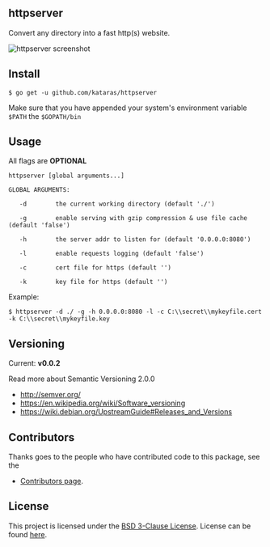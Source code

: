 ## httpserver

Convert any directory into a fast http(s) website.

![httpserver screenshot](https://raw.githubusercontent.com/kataras/httpserver/master/screenshot.png)

## Install

`$ go get -u github.com/kataras/httpserver`


Make sure that you have appended your system's environment variable `$PATH` the `$GOPATH/bin`

## Usage

All flags are **OPTIONAL**

```
httpserver [global arguments...]

GLOBAL ARGUMENTS:

   -d        the current working directory (default './')

   -g        enable serving with gzip compression & use file cache (default 'false')

   -h        the server addr to listen for (default '0.0.0.0:8080')

   -l        enable requests logging (default 'false')

   -c        cert file for https (default '')

   -k        key file for https (default '')

```

Example:

`$ httpserver -d ./ -g -h 0.0.0.0:8080 -l -c C:\\secret\\mykeyfile.cert -k C:\\secret\\mykeyfile.key`

## Versioning

Current: **v0.0.2**


Read more about Semantic Versioning 2.0.0

 - http://semver.org/
 - https://en.wikipedia.org/wiki/Software_versioning
 - https://wiki.debian.org/UpstreamGuide#Releases_and_Versions


## Contributors

Thanks goes to the people who have contributed code to this package, see the

- [Contributors page](https://github.com/kataras/httpserver/graphs/contributors).


## License

This project is licensed under the [BSD 3-Clause License](https://opensource.org/licenses/BSD-3-Clause).
License can be found [here](https://github.com/kataras/httpserver/blob/master/LICENSE).

